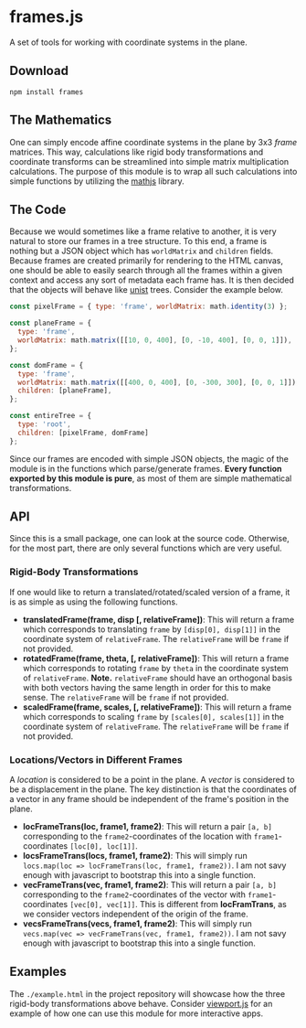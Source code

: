 # frames.js

A set of tools for working with coordinate systems in the plane.

## Download

```
npm install frames
```

## The Mathematics

One can simply encode affine coordinate systems in the plane by 3x3 *frame* matrices.
This way, calculations like rigid body transformations and coordinate transforms can be streamlined into simple matrix multiplication calculations.
The purpose of this module is to wrap all such calculations into simple functions by utilizing the [mathjs](https://github.com/josdejong/mathjs) library.

## The Code

Because we would sometimes like a frame relative to another, it is very natural to store our frames in a tree structure.
To this end, a frame is nothing but a JSON object which has `worldMatrix` and `children` fields.
Because frames are created primarily for rendering to the HTML canvas, one should be able to easily search through all the frames within a given context and access any sort of metadata each frame has.
It is then decided that the objects will behave like [unist](https://github.com/syntax-tree/unist) trees.
Consider the example below.

```js
const pixelFrame = { type: 'frame', worldMatrix: math.identity(3) };

const planeFrame = {
  type: 'frame',
  worldMatrix: math.matrix([[10, 0, 400], [0, -10, 400], [0, 0, 1]]),
};

const domFrame = { 
  type: 'frame',
  worldMatrix: math.matrix([[400, 0, 400], [0, -300, 300], [0, 0, 1]]),
  children: [planeFrame],
};

const entireTree = {
  type: 'root',
  children: [pixelFrame, domFrame]
};
```

Since our frames are encoded with simple JSON objects, the magic of the module is in the functions which parse/generate frames.
**Every function exported by this module is pure**, as most of them are simple mathematical transformations.

## API

Since this is a small package, one can look at the source code.
Otherwise, for the most part, there are only several functions which are very useful.

### Rigid-Body Transformations

If one would like to return a translated/rotated/scaled version of a frame, it is as simple as using the following functions.

- **translatedFrame(frame, disp [, relativeFrame])**: This will return a frame which corresponds to translating `frame` by `[disp[0], disp[1]]` in the coordinate system of `relativeFrame`. The `relativeFrame` will be `frame` if not provided.
- **rotatedFrame(frame, theta, [, relativeFrame])**: This will return a frame which corresponds to rotating `frame` by `theta` in the coordinate system of `relativeFrame`. **Note.** `relativeFrame` should have an orthogonal basis with both vectors having the same length in order for this to make sense. The `relativeFrame` will be `frame` if not provided.
- **scaledFrame(frame, scales, [, relativeFrame])**: This will return a frame which corresponds to scaling `frame` by `[scales[0], scales[1]]` in the coordinate system of `relativeFrame`. The `relativeFrame` will be `frame` if not provided.

### Locations/Vectors in Different Frames

A *location* is considered to be a point in the plane.
A *vector* is considered to be a displacement in the plane.
The key distinction is that the coordinates of a vector in any frame should be independent of the frame's position in the plane.

- **locFrameTrans(loc, frame1, frame2)**: This will return a pair `[a, b]` corresponding to the `frame2`-coordinates of the location with `frame1`-coordinates `[loc[0], loc[1]]`.
- **locsFrameTrans(locs, frame1, frame2)**: This will simply run `locs.map(loc => locFrameTrans(loc, frame1, frame2))`. I am not savy enough with javascript to bootstrap this into a single function.
- **vecFrameTrans(vec, frame1, frame2)**: This will return a pair `[a, b]` corresponding to the `frame2`-coordinates of the vector with `frame1`-coordinates `[vec[0], vec[1]]`. This is different from **locFramTrans**, as we consider vectors independent of the origin of the frame.
- **vecsFrameTrans(vecs, frame1, frame2)**: This will simply run `vecs.map(vec => vecFrameTrans(vec, frame1, frame2))`. I am not savy enough with javascript to bootstrap this into a single function.

## Examples

The `./example.html` in the project repository will showcase how the three rigid-body transformations above behave.
Consider [viewport.js]() for an example of how one can use this module for more interactive apps.
